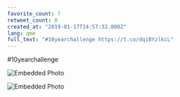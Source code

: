```yaml
---
favorite_count: 7
retweet_count: 0
created_at: "2019-01-17T14:57:32.000Z"
lang: qme
full_text: "#10yearchallenge https://t.co/dqiBYzlkcL"
---
```


#10yearchallenge

<div class="gallery gallery-2">

![Embedded Photo](https://twitter-media-coderbyheart.s3.eu-north-1.amazonaws.com/1085914018919768065-DxHw15VVAAEJRD3.jpg)

![Embedded Photo](https://twitter-media-coderbyheart.s3.eu-north-1.amazonaws.com/1085914018919768065-DxHw2esWwAABHog.jpg)

</div>
